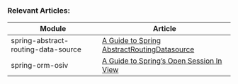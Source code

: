 ### Relevant Articles: 

Module | Article
--|--
spring-abstract-routing-data-source | [A Guide to Spring AbstractRoutingDatasource](https://www.baeldung.com/spring-abstract-routing-data-source)
spring-orm-osiv | [A Guide to Spring’s Open Session In View](https://www.baeldung.com/spring-open-session-in-view)